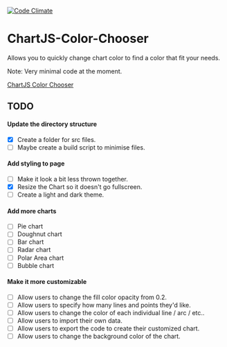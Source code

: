 [![Code Climate](https://codeclimate.com/github/Dobflem/ChartJS-Color-Chooser/badges/gpa.svg)](https://codeclimate.com/github/Dobflem/ChartJS-Color-Chooser)


# ChartJS-Color-Chooser
Allows you to quickly change chart color to find a color that fit your needs.

Note: Very minimal code at the moment.

[ChartJS Color Chooser](https://dobflem.github.io/ChartJS-Color-Chooser/)

## TODO

#### Update the directory structure
- [X] Create a folder for src files.
- [ ] Maybe create a build script to minimise files.

#### Add styling to page
- [ ] Make it look a bit less thrown together.
- [X] Resize the Chart so it doesn't go fullscreen.
- [ ] Create a light and dark theme.

#### Add more charts
- [ ] Pie chart
- [ ] Doughnut chart
- [ ] Bar chart
- [ ] Radar chart
- [ ] Polar Area chart
- [ ] Bubble chart

#### Make it more customizable
- [ ] Allow users to change the fill color opacity from 0.2.
- [ ] Allow users to specify how many lines and points they'd like.
- [ ] Allow users to change the color of each individual line / arc / etc..
- [ ] Allow users to import their own data.
- [ ] Allow users to export the code to create their customized chart.
- [ ] Allow users to change the background color of the chart.

